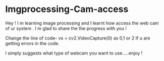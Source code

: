 # Imgprocessing-Cam-access
Hey ! I m learning image processing and I learnt how access the web cam of ur system . I m glad to share the the progress with you ! 

Change the line of code-
vs = cv2.VideoCapture(0)
as 0,1 or 2 
If u are getting errors in the code.

I simply suggests what type of webcam you want to use.....enjoy ! 
